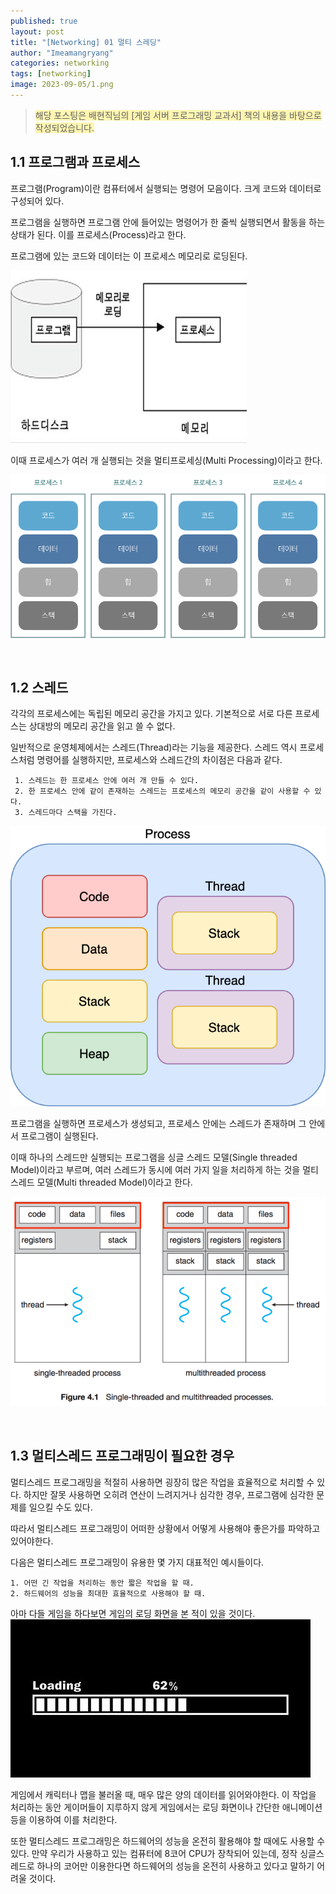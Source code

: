 ```yaml
---
published: true
layout: post
title: "[Networking] 01 멀티 스레딩"
author: "Imeamangryang"
categories: networking
tags: [networking]
image: 2023-09-05/1.png
--- 
```


> <span style='background-color: #fff5b1'> 해당 포스팅은 배현직님의 [게임 서버 프로그래밍 교과서] 책의 내용을 바탕으로 작성되었습니다. </span>


## 1.1 프로그램과 프로세스 
프로그램(Program)이란 컴퓨터에서 실행되는 명령어 모음이다. 크게 코드와 데이터로 구성되어 있다.

프로그램을 실행하면 프로그램 안에 들어있는 명령어가 한 줄씩 실행되면서 활동을 하는 상태가 된다. 이를 프로세스(Process)라고 한다.

프로그램에 있는 코드와 데이터는 이 프로세스 메모리로 로딩된다.

![](/assets/img/2023-09-05/2.png)

이때 프로세스가 여러 개 실행되는 것을 멀티프로세싱(Multi Processing)이라고 한다.

![](/assets/img/2023-09-05/3.png)


<br/>

## 1.2 스레드
각각의 프로세스에는 독립된 메모리 공간을 가지고 있다. 기본적으로 서로 다른 프로세스는 상대방의 메모리 공간을 읽고 쓸 수 없다.

일반적으로 운영체제에서는 스레드(Thread)라는 기능을 제공한다. 스레드 역시 프로세스처럼 명령어를 실행하지만, 프로세스와 스레드간의 차이점은 다음과 같다.

```
 1. 스레드는 한 프로세스 안에 여러 개 만들 수 있다.
 2. 한 프로세스 안에 같이 존재하는 스레드는 프로세스의 메모리 공간을 같이 사용할 수 있다.
 3. 스레드마다 스택을 가진다.
```

![](/assets/img/2023-09-05/4.png)

프로그램을 실행하면 프로세스가 생성되고, 프로세스 안에는 스레드가 존재하며 그 안에서 프로그램이 실행된다.

이때 하나의 스레드만 실행되는 프로그램을 싱글 스레드 모델(Single threaded Model)이라고 부르며, 여러 스레드가 동시에 여러 가지 일을 처리하게 하는 것을 멀티 스레드 모델(Multi threaded Model)이라고 한다.

![](/assets/img/2023-09-05/5.png)

<br/>

## 1.3 멀티스레드 프로그래밍이 필요한 경우
멀티스레드 프로그래밍을 적절히 사용하면 굉장히 많은 작업을 효율적으로 처리할 수 있다. 하지만 잘못 사용하면 오히려 연산이 느려지거나 심각한 경우, 프로그램에 심각한 문제를 일으킬 수도 있다.

따라서 멀티스레드 프로그래밍이 어떠한 상황에서 어떻게 사용해야 좋은가를 파악하고 있어야한다.

다음은 멀티스레드 프로그래밍이 유용한 몇 가지 대표적인 예시들이다.
```
1. 어떤 긴 작업을 처리하는 동안 짧은 작업을 할 때.
2. 하드웨어의 성능을 최대한 효율적으로 사용해야 할 때.
```

아마 다들 게임을 하다보면 게임의 로딩 화면을 본 적이 있을 것이다.
![](/assets/img/2023-09-05/6.jpg)

게임에서 캐릭터나 맵을 불러올 때, 매우 많은 양의 데이터를 읽어와야한다. 이 작업을 처리하는 동안 게이머들이 지루하지 않게 게임에서는 로딩 화면이나 간단한 애니메이션 등을 이용하여 이를 처리한다.

또한 멀티스레드 프로그래밍은 하드웨어의 성능을 온전히 활용해야 할 때에도 사용할 수 있다. 
만약 우리가 사용하고 있는 컴퓨터에 8코어 CPU가 장착되어 있는데, 정작 싱글스레드로 하나의 코어만 이용한다면 하드웨어의 성능을 온전히 사용하고 있다고 말하기 어려울 것이다.
